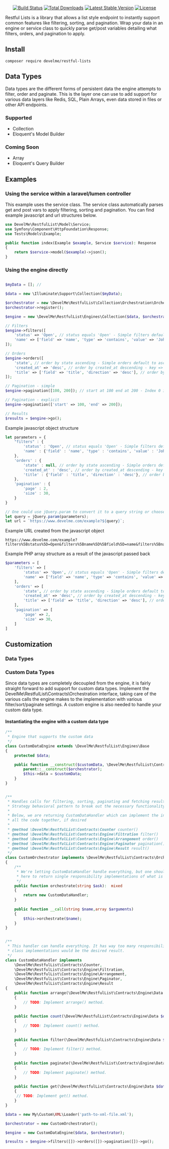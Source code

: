 <p align="center">
<a href="https://travis-ci.com/develme/restful-lists"><img src="https://travis-ci.com/develme/restful-lists.svg" alt="Build Status"></a>
<a href="https://packagist.org/packages/develme/restful-lists"><img src="https://img.shields.io/packagist/dt/develme/restful-lists" alt="Total Downloads"></a>
<a href="https://packagist.org/packages/develme/restful-lists"><img src="https://img.shields.io/packagist/v/develme/restful-lists" alt="Latest Stable Version"></a>
<a href="https://packagist.org/packages/develme/restful-lists"><img src="https://img.shields.io/packagist/l/develme/restful-lists" alt="License"></a>
</p>


Restful Lists is a library that allows a list style endpoint to instantly support common features like filtering,
sorting, and pagination. Wrap your data in an engine or service class to quickly parse get/post variables detailing what
filters, orders, and pagination to apply.

## Install

```shell
composer require develme/restful-lists
```

## Data Types

Data types are the different forms of persistent data the engine attempts to filter, order and paginate. This is the
layer one can use to add support for various data layers like Redis, SQL, Plain Arrays, even data stored in files or
other API endpoints.

### Supported

- Collection
- Eloquent's Model Builder

### Coming Soon

- Array
- Eloquent's Query Builder

## Examples

### Using the service within a laravel/lumen controller

This example uses the service class. The service class automatically parses get and post vars to apply filtering, 
sorting and pagination. You can find example javascript and url structures below.

```php
use DevelMe\RestfulList\Model\Service;
use Symfony\Component\HttpFoundation\Response;
use Tests\Models\Example;

public function index(Example $example, Service $service): Response
{
    return $service->model($example)->json();
}
```

### Using the engine directly

```php

$myData = []; //

$data = new \Illuminate\Support\Collection($myData);

$orchestrator = new \DevelMe\RestfulList\Collection\Orchestration\Orchestrator();
$orchestrator->register();

$engine = new \DevelMe\RestfulList\Engines\Collection($data, $orchestrator);

// Filters
$engine->filters([
    'status' => 'Open', // status equals 'Open' - Simple filters default to equals
    'name' => ['field' => 'name', 'type' => 'contains', 'value' => 'John'], // name contains 'John' | Results in '%John%' for SQL
]);

// Orders
$engine->orders([
    'state', // order by state ascending - Simple orders default to ascending
    'created_at' => 'desc', // order by created_at descending - key => value equates to field => direction
    'title' => ['field' => 'title', 'direction' => 'desc'], // order by title descending - Explicitly defining field and direction
]);

// Pagination - simple
$engine->pagination([100, 200]); // start at 100 end at 200 - Index 0 is start, index 1 is end | offset 100 limit 100 for SQL

// Pagination - explicit
$engine->pagination(['start' => 100, 'end' => 200]);

// Results
$results = $engine->go();
```
Example javascript object structure
```javascript
let parameters = {
    "filters" : {
        'status' : 'Open', // status equals 'Open' - Simple filters default to equals
        'name' : {'field' : 'name', 'type' : 'contains', 'value' : 'John'}, // name contains 'John' | Results in '%John%' for SQL
    },
    'orders' : {
        'state' : null, // order by state ascending - Simple orders default to ascending
        'created_at' : 'desc', // order by created_at descending - key => value equates to field => direction
        'title' : {'field' : 'title', 'direction' : 'desc'}, // order by title descending - Explicitly defining field and direction
    },
    'pagination' : {
        'page' : 2,
        'size' : 30,
    }
}

// One could use jQuery.param to convert it to a query string or choose to post JSON back.
let query = jQuery.param(parameters);
let url = `https://www.develme.com/example?${query}`;
```

Example URL created from the javascript object
```
https://www.develme.com/example?filters%5Bstatus%5D=Open&filters%5Bname%5D%5Bfield%5D=name&filters%5Bname%5D%5Btype%5D=contains&filters%5Bname%5D%5Bvalue%5D=John&orders%5B0%5D=state&orders%5Bcreated_at%5D=desc&orders%5Btitle%5D%5Bfield%5D=title&orders%5Btitle%5D%5Bdirection%5D=desc&pagination%5Bpage%5D=2&pagination%5Bsize%5D=30
```
Example PHP array structure as a result of the javascript passed back
```php
$parameters = [
    'filters' => [
        'status' => 'Open', // status equals 'Open' - Simple filters default to equals
        'name' => ['field' => 'name', 'type' => 'contains', 'value' => 'John'], // name contains 'John' | Results in '%John%' for SQL
    ],
    'orders' => [
        'state', // order by state ascending - Simple orders default to ascending
        'created_at' => 'desc', // order by created_at descending - key => value equates to field => direction
        'title' => ['field' => 'title', 'direction' => 'desc'], // order by title descending - Explicitly defining field and direction
    ],
    'pagination' => [
        'page' => 2,
        'size' => 30,
    ]
]
```

## Customization

### Data Types

### Custom Data Types

Since data types are completely decoupled from the engine, it is fairly straight forward to add support for custom data
types. Implement the DevelMe\RestfulList\Contracts\Orchestration interface, taking care of the various calls the engine
makes to the implementation with various filter/sort/paginate settings. A custom engine is also needed to handle your
custom data type.

#### Instantiating the engine with a custom data type

```php
/**
 * Engine that supports the custom data
 */
class CustomDataEngine extends \DevelMe\RestfulList\Engines\Base 
{
    protected $data;

    public function __construct($customData, \DevelMe\RestfulList\Contracts\Orchestration $orchestrator) {
        parent::__construct($orchestrator);
        $this->data = $customData;
    }
}


/**
 * Handles calls for filtering, sorting, paginating and fetching results. Naturally the Orchestrator wants to use the 
 * Strategy behavioral pattern to break out the necessary functionality into smaller class implementations.
 * 
 * Below, we are returning CustomDataHandler which can implement the interfaces specified in the method tags, keeping
 * all the code together, if desired
 * 
 * @method \DevelMe\RestfulList\Contracts\Counter counter()
 * @method \DevelMe\RestfulList\Contracts\Engine\Filtration filter()
 * @method \DevelMe\RestfulList\Contracts\Engine\Arrangement order()
 * @method \DevelMe\RestfulList\Contracts\Engine\Paginator pagination()
 * @method \DevelMe\RestfulList\Contracts\Engine\Result result()
 */
class CustomOrchestrator implements \DevelMe\RestfulList\Contracts\Orchestration
{
    /**
     * We're letting CustomDataHandler handle everything, but one should leverage the dynamic method call implemented
     * here to return single responsibility implementations of what is being requested in the $ask variable.
     */
    public function orchestrate(string $ask):  mixed
    {
        return new CustomDataHandler;
    }
    
    public function __call(string $name,array $arguments)
    {
        $this->orchestrate($name);
    }
}


/** 
 * This handler can handle everything. It has way too many responsibilities, and breaking the behaviors into different
 * class implementations would be the desired result.
 */
class CustomDataHandler implements 
    \DevelMe\RestfulList\Contracts\Counter,
    \DevelMe\RestfulList\Contracts\Engine\Filtration,
    \DevelMe\RestfulList\Contracts\Engine\Arrangement,
    \DevelMe\RestfulList\Contracts\Engine\Paginator, 
    \DevelMe\RestfulList\Contracts\Engine\Result
{
    public function arrange(\DevelMe\RestfulList\Contracts\Engine\Data $data,array $orders)
    {
        // TODO: Implement arrange() method.
    }
    
    public function count(\DevelMe\RestfulList\Contracts\Engine\Data $data) : int
    {
        // TODO: Implement count() method.
    }
    
    public function filter(\DevelMe\RestfulList\Contracts\Engine\Data $data,array $filters)
    {
        // TODO: Implement filter() method.
    }
    
    public function paginate(\DevelMe\RestfulList\Contracts\Engine\Data $data,array $pagination)
    {
        // TODO: Implement paginate() method.
    }
    
    public function get(\DevelMe\RestfulList\Contracts\Engine\Data $data)
    {
     // TODO: Implement get() method.
    }
}

$data = new My\Custom\XML\Loader('path-to-xml-file.xml');

$orchestrator = new CustomOrchestrator();

$engine = new CustomDataEngine($data, $orchestrator);

$results = $engine->filters([])->orders([])->pagination([])->go();
```
